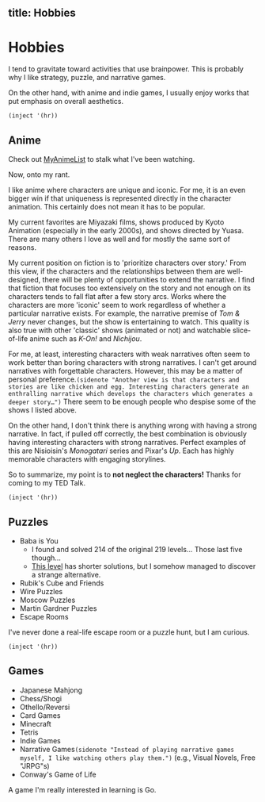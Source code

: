 title: Hobbies
---

# Hobbies

I tend to gravitate toward activities that use brainpower. This is probably why
I like strategy, puzzle, and narrative games.

On the other hand, with anime and indie games, I usually enjoy works that put
emphasis on overall aesthetics.

`(inject '(hr))`

## Anime

Check out [MyAnimeList](https://myanimelist.net/profile/niltnir) to stalk what
I've been watching.

Now, onto my rant.

I like anime where characters are unique and iconic. For me, it is an even
bigger win if that uniqueness is represented directly in the character
animation. This certainly does not mean it has to be popular.

My current favorites are Miyazaki films, shows produced by Kyoto Animation
(especially in the early 2000s), and shows directed by Yuasa. There are many
others I love as well and for mostly the same sort of reasons.

My current position on fiction is to 'prioritize characters over story.' From
this view, if the characters and the relationships between them are
well-designed, there will be plenty of opportunities to extend the narrative. I
find that fiction that focuses too extensively on the story and not enough on
its characters tends to fall flat after a few story arcs. Works where the
characters are more 'iconic' seem to work regardless of whether a particular
narrative exists. For example, the narrative premise of *Tom & Jerry* never
changes, but the show is entertaining to watch. This quality is also true with
other 'classic' shows (animated or not) and watchable slice-of-life anime such
as *K-On!* and *Nichijou*.

For me, at least, interesting characters with weak narratives often seem to
work better than boring characters with strong narratives. I can't get around
narratives with forgettable characters. However, this may be a matter of
personal preference.`(sidenote "Another view is that characters and stories are
like chicken and egg. Interesting characters generate an enthralling narrative
which develops the characters which generates a deeper story…")` There seem to
be enough people who despise some of the shows I listed above.

On the other hand, I don't think there is anything wrong with having a strong
narrative. In fact, if pulled off correctly, the best combination is obviously
having interesting characters with strong narratives. Perfect examples of this
are Nisioisin's *Monogatari* series and Pixar's *Up*. Each has highly memorable
characters with engaging storylines.

So to summarize, my point is to **not neglect the characters!** Thanks for
coming to my TED Talk.

`(inject '(hr))`

## Puzzles

- Baba is You
  - I found and solved 214 of the original 219 levels… Those last five though…
  - [This level](https://babaiswiki.fandom.com/wiki/Maritime_Adventures) has
    shorter solutions, but I somehow managed to discover a strange alternative.
- Rubik's Cube and Friends
- Wire Puzzles
- Moscow Puzzles
- Martin Gardner Puzzles
- Escape Rooms

I've never done a real-life escape room or a puzzle hunt, but I am curious.

`(inject '(hr))`

## Games

- Japanese Mahjong
- Chess/Shogi
- Othello/Reversi
- Card Games
- Minecraft
- Tetris
- Indie Games
- Narrative Games`(sidenote "Instead of playing narrative games myself, I like
  watching others play them.")` (e.g., Visual Novels, Free "JRPG"s)
- Conway's Game of Life

A game I'm really interested in learning is Go.
